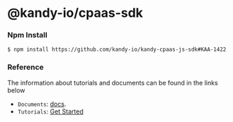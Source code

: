 @kandy-io/cpaas-sdk
========

### Npm Install

`$ npm install https://github.com/kandy-io/kandy-cpaas-js-sdk#KAA-1422`

### Reference

The information about tutorials and documents can be found in the links below

* `Documents`: [docs](https://kandy-io.github.io/kandy-cpaas-js-sdk/docs).
* `Tutorials`:  [Get Started](https://kandy-io.github.io/kandy-cpaas-js-sdk/tutorials/?KANDYFQDN=oauth-cpaas.att.com#/Get%20Started)





